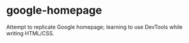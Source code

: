 # google-homepage
Attempt to replicate Google homepage; learning to use DevTools while writing HTML/CSS.
